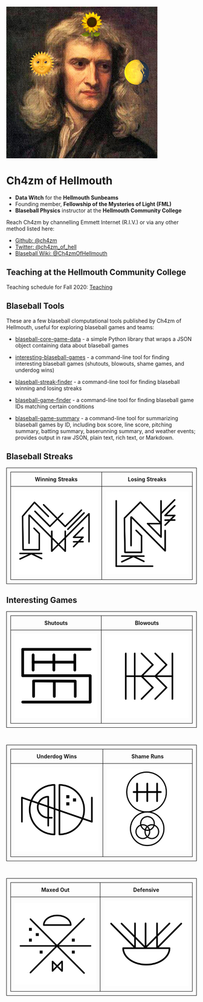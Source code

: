 ![Portrait of Ch4zm of Hellmouth](img/avatar.jpg)

# Ch4zm of Hellmouth

* **Data Witch** for the **Hellmouth Sunbeams**
* Founding member, **Fellowship of the Mysteries of Light (FML)**
* **Blaseball Physics** instructor at the **Hellmouth Community College**

Reach Ch4zm by channelling Emmett Internet (R.I.V.) or via any other method listed here:

* [Github: @ch4zm](https://github.com/ch4zm)
* [Twitter: @ch4zm_of_hell](https://twitter.com/ch4zm_of_hell)
* [Blaseball Wiki: @Ch4zmOfHellmouth](https://blaseball.fandom.com/wiki/User:Ch4zmOfHellmouth)

## Teaching at the Hellmouth Community College

Teaching schedule for Fall 2020: [Teaching](teaching.md)

## Blaseball Tools

These are a few blaseball clomputational tools published by Ch4zm of Hellmouth, useful for
exploring blaseball games and teams:

* [blaseball-core-game-data](https://github.com/ch4zm/blaseball-core-game-data) -
  a simple Python library that wraps a JSON object containing data about blaseball games

* [interesting-blaseball-games](https://github.com/ch4zm/interesting-blaseball-games) -
  a command-line tool for finding interesting blaseball games (shutouts, blowouts,
  shame games, and underdog wins)

* [blaseball-streak-finder](https://github.com/ch4zm/blaseball-streak-finder) -
  a command-line tool for finding blaseball winning and losing streaks

* [blaseball-game-finder](https://github.com/ch4zm/blaseball-game-finder) -
  a command-line tool for finding blaseball game IDs matching certain conditions

* [blaseball-game-summary](https://github.com/ch4zm/blaseball-game-summary) -
  a command-line tool for summarizing blaseball games by ID, including box score,
  line score, pitching summary, batting summary, baserunning summary, and weather
  events; provides output in raw JSON, plain text, rich text, or Markdown.


## Blaseball Streaks

<style>
  table,
  th,
  td {
    padding: 10px;
    border: 1px solid black;
    border-collapse: collapse;
  }
</style>

<table class="table">
<tr>
<td width="300" style="text-align: center;">
<b>Winning Streaks</b>
</td>
<td width="300" style="text-align: center;">
<b>Losing Streaks</b>
</td>
</tr>
<tr>
<td width="300" style="text-align: center;">
<a href="/wstreaks/">
<img src="/img/winning_streak.jpg" />
</a>
</td>
<td width="300" style="text-align: center;">
<a href="/lstreaks/">
<img src="/img/losing_streak.jpg" />
</a>
</td>
</tr>
</table>

## Interesting Games

<table class="table">
<tr>
<td width="300" style="text-align: center;">
<b>Shutouts</b>
</td>
<td width="300" style="text-align: center;">
<b>Blowouts</b>
</td>
</tr>
<tr>
<td width="300" style="text-align: center;">
<a href="/shutouts/">
<img src="/img/shutout.jpg" />
</a>
</td>
<td width="300" style="text-align: center;">
<a href="/blowouts/">
<img src="/img/blowout.jpg" />
</a>
</td>
</tr>
</table>

<br />

<table class="table">
<tr>
<td width="300" style="text-align: center;">
<b>Underdog Wins</b>
</td>
<td width="300" style="text-align: center;">
<b>Shame Runs</b>
</td>
</tr>
<tr>
<td width="300" style="text-align: center;">
<a href="/underdog/">
<img src="/img/underdog.jpg" />
</a>
</td>
<td width="300" style="text-align: center;">
<a href="/shame/">
<img src="/img/shame.jpg" />
</a>
</td>
</tr>
</table>

<br />

<table class="table">
<tr>
<td width="300" style="text-align: center;">
<b>Maxed Out</b>
</td>
<td width="300" style="text-align: center;">
<b>Defensive</b>
</td>
</tr>
<tr>
<td width="300" style="text-align: center;">
<a href="/maxedout/">
<img src="/img/maxedout.jpg" />
</a>
</td>
<td width="300" style="text-align: center;">
<a href="/defensive/">
<img src="/img/defensive.jpg" />
</a>
</td>
</tr>
</table>


